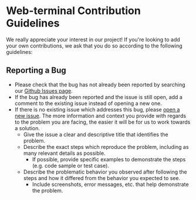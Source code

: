 # Web-terminal Contribution Guidelines
We really appreciate your interest in our project! If you're looking to add your own contributions, we ask that you do so according to the following guidelines:

## Reporting a Bug
  * Please check that the bug has not already been reported by searching our [Github Issues page](https://github.com/danielle-galvao/web-terminal/issues). 
  * If the bug has already been reported and the issue is still open, add a comment to the existing issue instead of opening a new one.
  * If there is no existing issue which addresses this bug, please [open a new issue](https://github.com/danielle-galvao/web-terminal/issues/new). The more information and context you provide with regards to the problem you are facing, the easier it will be for us to work towards a solution.
    * Give the issue a clear and descriptive title that identifies the problem.
    * Describe the exact steps which reproduce the problem, including as many relevant details as possible. 
      * If possible, provide specific examples to demonstrate the steps (e.g. code sample or test case).
    * Describe the problematic behavior you observed after following the steps and how it differed from the behavior you expected to see.
      * Include screenshots, error messages, etc. that help demonstrate the problem.

